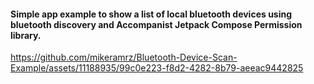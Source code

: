 #### Simple app example to show a list of local bluetooth devices using bluetooth discovery and Accompanist Jetpack Compose Permission library.
 

https://github.com/mikeramrz/Bluetooth-Device-Scan-Example/assets/11188935/99c0e223-f8d2-4282-8b79-aeeac9442825


